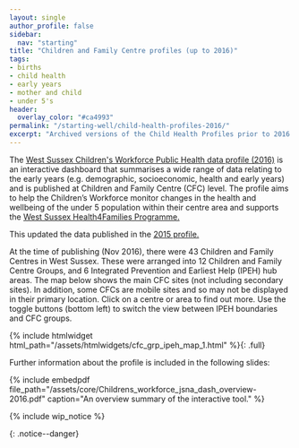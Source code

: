 ```yaml
---
layout: single
author_profile: false
sidebar:
  nav: "starting"
title: "Children and Family Centre profiles (up to 2016)"
tags:
- births
- child health
- early years
- mother and child
- under 5's
header:
  overlay_color: "#ca4993"
permalink: "/starting-well/child-health-profiles-2016/"
excerpt: "Archived versions of the Child Health Profiles prior to 2016."
---
```

The [West Sussex Children's Workforce Public Health data profile (2016)](http://jsna.westsussex.gov.uk/wp-content/uploads/2017/01/West-Sussex-Childrens-Workforce-JSNA-Data-Profiles-2016-Supporting-the-Health4Families-Programme-1.xlsx) is an interactive dashboard that summarises a wide range of data relating to the early years (e.g. demographic, socioeconomic, health and early years) and is published at Children and Family Centre (CFC) level. The profile aims to help the Children’s Workforce monitor changes in the health and wellbeing of the under 5 population within their centre area and supports the [West Sussex Health4Families Programme.](http://www.sussexcommunity.nhs.uk/services/servicedetails.htm?directoryID=22580)

This updated the data published in the [2015 profile.](http://jsna.westsussex.gov.uk/core-datasets/tools-resources/)

At the time of publishing (Nov 2016), there were 43 Children and Family Centres in West Sussex. These were arranged into 12 Children and Family Centre Groups, and 6 Integrated Prevention and Earliest Help (IPEH) hub areas. The map below shows the main CFC sites (not including secondary sites). In addition, some CFCs are mobile sites and so may not be displayed in their primary location. Click on a centre or area to find out more. Use the toggle buttons (bottom left) to switch the view between IPEH boundaries and CFC groups.

{% include htmlwidget html_path="/assets/htmlwidgets/cfc_grp_ipeh_map_1.html" %}{: .full}

Further information about the profile is included in the following slides:

{% include embedpdf file_path="/assets/core/Childrens_workforce_jsna_dash_overview-2016.pdf" caption="An overview summary of the interactive tool." %}

{% include wip_notice %}

{: .notice--danger}
